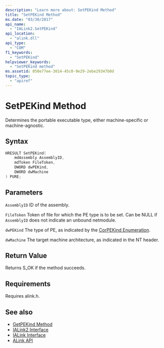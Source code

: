 ```yaml
---
description: "Learn more about: SetPEKind Method"
title: "SetPEKind Method"
ms.date: "03/30/2017"
api_name:
  - "IALink2.SetPEKind"
api_location:
  - "alink.dll"
api_type:
  - "COM"
f1_keywords:
  - "SetPEKind"
helpviewer_keywords:
  - "SetPEKind method"
ms.assetid: 050e77ee-3014-45c0-9e29-2ebe29347b0d
topic_type:
  - "apiref"
---
```

# SetPEKind Method

Determines the portable executable type, either machine-specific or machine-agnostic.

## Syntax

```cpp
HRESULT SetPEKind(
    mdAssembly AssemblyID,
    mdToken FileToken,
    DWORD dwPEKind,
    DWORD dwMachine
) PURE;
```

## Parameters

 `AssemblyID`
 ID of the assembly.

 `FileToken`
 Token of file for which the PE type is to be set. Can be NULL if `AssemblyID` does not indicate an unbound netmodule.

 `dwPEKind`
 The type of PE, as indicated by the [CorPEKind Enumeration](../../../core/unmanaged-apis/metadata/corpekind-enumeration.md).

 `dwMachine`
 The target machine architecture, as indicated in the NT header.

## Return Value

 Returns S_OK if the method succeeds.

## Requirements

 Requires alink.h.

## See also

- [GetPEKind Method](../../../core/unmanaged-apis/metadata/imetadataimport2-getpekind-method.md)
- [IALink2 Interface](ialink2-interface.md)
- [IALink Interface](ialink-interface.md)
- [ALink API](index.md)
